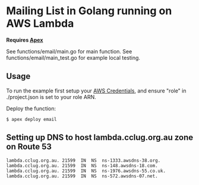 # Mailing List in Golang running on AWS Lambda

**Requires [Apex](apex.run)**

See functions/email/main.go for main function.
See functions/email/main_test.go for example local testing.

## Usage

To run the example first setup your
[AWS Credentials](http://apex.run/#aws-credentials), and ensure "role" in
./project.json is set to your role ARN.

Deploy the function:

`$ apex deploy email`

## Setting up DNS to host lambda.cclug.org.au zone on Route 53
```
lambda.cclug.org.au. 21599	IN	NS	ns-1333.awsdns-38.org.
lambda.cclug.org.au. 21599	IN	NS	ns-148.awsdns-18.com.
lambda.cclug.org.au. 21599	IN	NS	ns-1976.awsdns-55.co.uk.
lambda.cclug.org.au. 21599	IN	NS	ns-572.awsdns-07.net.
```
